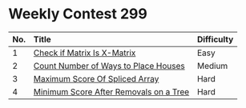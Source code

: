 # Weekly Contest 299

| No. | Title | Difficulty
|:---|:---|:---|
| 1 | [Check if Matrix Is X-Matrix](https://leetcode.com/problems/check-if-matrix-is-x-matrix/) | Easy
| 2 | [Count Number of Ways to Place Houses](https://leetcode.com/problems/count-number-of-ways-to-place-houses/) | Medium
| 3 | [Maximum Score Of Spliced Array](https://leetcode.com/problems/maximum-score-of-spliced-array/) | Hard
| 4 | [Minimum Score After Removals on a Tree](https://leetcode.com/problems/minimum-score-after-removals-on-a-tree/) | Hard